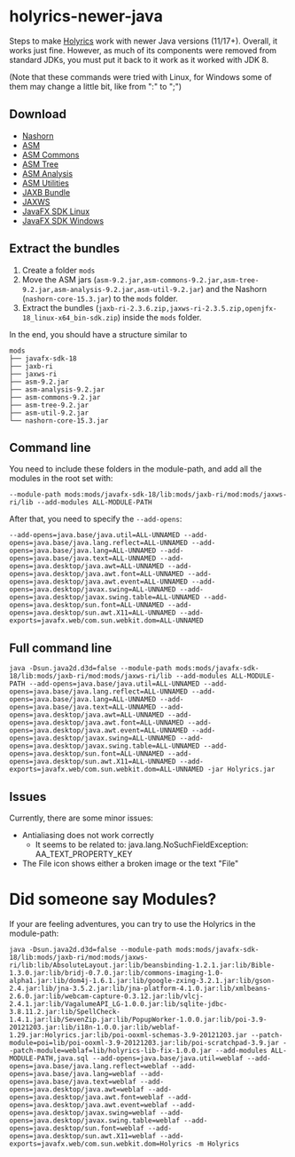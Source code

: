 # holyrics-newer-java

Steps to make [Holyrics](https://holyrics.com.br) work with newer Java versions (11/17+).
Overall, it works just fine. However, as much of its components were removed from standard JDKs, you must put it back to it work as it worked with JDK 8.

(Note that these commands were tried with Linux, for Windows some of them may change a little bit, like from ":" to ";")

## Download
- [Nashorn](https://repo1.maven.org/maven2/org/openjdk/nashorn/nashorn-core/15.3/nashorn-core-15.3.jar) 
- [ASM](https://repo1.maven.org/maven2/org/ow2/asm/asm/9.2/asm-9.2.jar)
- [ASM Commons](https://repo1.maven.org/maven2/org/ow2/asm/asm-commons/9.2/asm-commons-9.2.jar)
- [ASM Tree](https://repo1.maven.org/maven2/org/ow2/asm/asm-tree/9.2/asm-tree-9.2.jar)
- [ASM Analysis](https://repo1.maven.org/maven2/org/ow2/asm/asm-analysis/9.2/asm-analysis-9.2.jar)
- [ASM Utilities](https://repo1.maven.org/maven2/org/ow2/asm/asm-util/9.2/asm-util-9.2.jar)
- [JAXB Bundle](https://search.maven.org/remotecontent?filepath=com/sun/xml/bind/jaxb-ri/2.3.6/jaxb-ri-2.3.6.zip)
- [JAXWS](https://search.maven.org/remotecontent?filepath=com/sun/xml/ws/jaxws-ri/2.3.5/jaxws-ri-2.3.5.zip)
- [JavaFX SDK Linux](https://download2.gluonhq.com/openjfx/18/openjfx-18_linux-x64_bin-sdk.zip)
- [JavaFX SDK Windows](https://download2.gluonhq.com/openjfx/18/openjfx-18_windows-x64_bin-sdk.zip)

## Extract the bundles
1. Create a folder `mods`
2. Move the ASM jars (`asm-9.2.jar,asm-commons-9.2.jar,asm-tree-9.2.jar,asm-analysis-9.2.jar,asm-util-9.2.jar`) and the Nashorn (`nashorn-core-15.3.jar`) to the `mods` folder. 
3. Extract the bundles (`jaxb-ri-2.3.6.zip,jaxws-ri-2.3.5.zip,openjfx-18_linux-x64_bin-sdk.zip`) inside the `mods` folder.

In the end, you should have a structure similar to
```
mods
├── javafx-sdk-18
├── jaxb-ri
├── jaxws-ri
├── asm-9.2.jar
├── asm-analysis-9.2.jar
├── asm-commons-9.2.jar
├── asm-tree-9.2.jar
├── asm-util-9.2.jar
└── nashorn-core-15.3.jar
```

## Command line

You need to include these folders in the module-path, and add all the modules in the root set with:
```
--module-path mods:mods/javafx-sdk-18/lib:mods/jaxb-ri/mod:mods/jaxws-ri/lib --add-modules ALL-MODULE-PATH
```

After that, you need to specify the `--add-opens`:
```
--add-opens=java.base/java.util=ALL-UNNAMED --add-opens=java.base/java.lang.reflect=ALL-UNNAMED --add-opens=java.base/java.lang=ALL-UNNAMED --add-opens=java.base/java.text=ALL-UNNAMED --add-opens=java.desktop/java.awt=ALL-UNNAMED --add-opens=java.desktop/java.awt.font=ALL-UNNAMED --add-opens=java.desktop/java.awt.event=ALL-UNNAMED --add-opens=java.desktop/javax.swing=ALL-UNNAMED --add-opens=java.desktop/javax.swing.table=ALL-UNNAMED --add-opens=java.desktop/sun.font=ALL-UNNAMED --add-opens=java.desktop/sun.awt.X11=ALL-UNNAMED --add-exports=javafx.web/com.sun.webkit.dom=ALL-UNNAMED
```


## Full command line

```shell
java -Dsun.java2d.d3d=false --module-path mods:mods/javafx-sdk-18/lib:mods/jaxb-ri/mod:mods/jaxws-ri/lib --add-modules ALL-MODULE-PATH --add-opens=java.base/java.util=ALL-UNNAMED --add-opens=java.base/java.lang.reflect=ALL-UNNAMED --add-opens=java.base/java.lang=ALL-UNNAMED --add-opens=java.base/java.text=ALL-UNNAMED --add-opens=java.desktop/java.awt=ALL-UNNAMED --add-opens=java.desktop/java.awt.font=ALL-UNNAMED --add-opens=java.desktop/java.awt.event=ALL-UNNAMED --add-opens=java.desktop/javax.swing=ALL-UNNAMED --add-opens=java.desktop/javax.swing.table=ALL-UNNAMED --add-opens=java.desktop/sun.font=ALL-UNNAMED --add-opens=java.desktop/sun.awt.X11=ALL-UNNAMED --add-exports=javafx.web/com.sun.webkit.dom=ALL-UNNAMED -jar Holyrics.jar
```

## Issues
Currently, there are some minor issues:
- Antialiasing does not work correctly
  - It seems to be related to: java.lang.NoSuchFieldException: AA_TEXT_PROPERTY_KEY
- The File icon shows either a broken image or the text "File"


# Did someone say Modules?
If your are feeling adventures, you can try to use the Holyrics in the module-path:
```
java -Dsun.java2d.d3d=false --module-path mods:mods/javafx-sdk-18/lib:mods/jaxb-ri/mod:mods/jaxws-ri/lib:lib/AbsoluteLayout.jar:lib/beansbinding-1.2.1.jar:lib/Bible-1.3.0.jar:lib/bridj-0.7.0.jar:lib/commons-imaging-1.0-alpha1.jar:lib/dom4j-1.6.1.jar:lib/google-zxing-3.2.1.jar:lib/gson-2.4.jar:lib/jna-3.5.2.jar:lib/jna-platform-4.1.0.jar:lib/xmlbeans-2.6.0.jar:lib/webcam-capture-0.3.12.jar:lib/vlcj-2.4.1.jar:lib/VagalumeAPI_LG-1.0.0.jar:lib/sqlite-jdbc-3.8.11.2.jar:lib/SpellCheck-1.4.1.jar:lib/SevenZip.jar:lib/PopupWorker-1.0.0.jar:lib/poi-3.9-20121203.jar:lib/i18n-1.0.0.jar:lib/weblaf-1.29.jar:Holyrics.jar:lib/poi-ooxml-schemas-3.9-20121203.jar --patch-module=poi=lib/poi-ooxml-3.9-20121203.jar:lib/poi-scratchpad-3.9.jar --patch-module=weblaf=lib/holyrics-lib-fix-1.0.0.jar --add-modules ALL-MODULE-PATH,java.sql --add-opens=java.base/java.util=weblaf --add-opens=java.base/java.lang.reflect=weblaf --add-opens=java.base/java.lang=weblaf --add-opens=java.base/java.text=weblaf --add-opens=java.desktop/java.awt=weblaf --add-opens=java.desktop/java.awt.font=weblaf --add-opens=java.desktop/java.awt.event=weblaf --add-opens=java.desktop/javax.swing=weblaf --add-opens=java.desktop/javax.swing.table=weblaf --add-opens=java.desktop/sun.font=weblaf --add-opens=java.desktop/sun.awt.X11=weblaf --add-exports=javafx.web/com.sun.webkit.dom=Holyrics -m Holyrics
```
